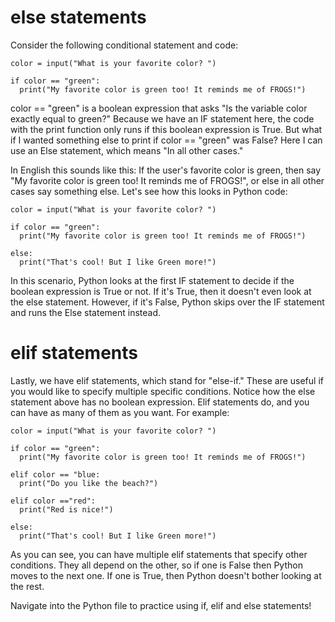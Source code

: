 # else statements

Consider the following conditional statement and code:
```
color = input("What is your favorite color? ")

if color == "green":
  print("My favorite color is green too! It reminds me of FROGS!")
```
color == "green" is a boolean expression that asks "Is the variable color exactly equal to green?" Because we have an IF statement here, the code with the print function only runs if this boolean expression is True. But what if I wanted something else to print if color == "green" was False? Here I can use an Else statement, which means "In all other cases."

In English this sounds like this: If the user's favorite color is green, then say "My favorite color is green too! It reminds me of FROGS!", or else in all other cases say something else. Let's see how this looks in Python code:
```
color = input("What is your favorite color? ")

if color == "green":
  print("My favorite color is green too! It reminds me of FROGS!")
  
else:
  print("That's cool! But I like Green more!")
```

In this scenario, Python looks at the first IF statement to decide if the boolean expression is True or not. If it's True, then it doesn't even look at the else statement. However, if it's False, Python skips over the IF statement and runs the Else statement instead.

# elif statements
Lastly, we have elif statements, which stand for "else-if." These are useful if you would like to specify multiple specific conditions. Notice how the else statement above has no boolean expression. Elif statements do, and you can have as many of them as you want. For example:
```
color = input("What is your favorite color? ")

if color == "green":
  print("My favorite color is green too! It reminds me of FROGS!")

elif color == "blue:
  print("Do you like the beach?")

elif color =="red":
  print("Red is nice!")
  
else:
  print("That's cool! But I like Green more!")
```
As you can see, you can have multiple elif statements that specify other conditions. They all depend on the other, so if one is False then Python moves to the next one. If one is True, then Python doesn't bother looking at the rest.

Navigate into the Python file to practice using if, elif and else statements!

